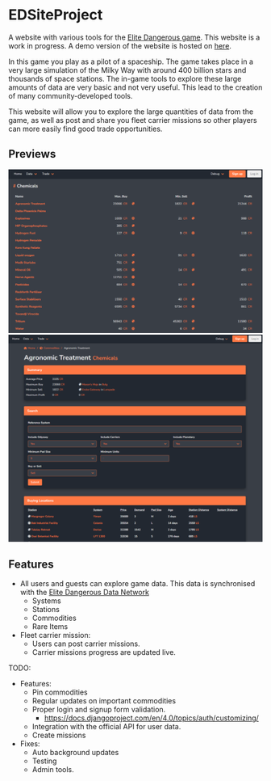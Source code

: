 # EDSiteProject
A website with various tools for the [Elite Dangerous game](https://www.elitedangerous.com/). This website is a work in progress. A demo version of the website is hosted on [here](http://edsite.arthurvanremoortel.me).

In this game you play as a pilot of a spaceship. The game takes place in a very large simulation of the Milky Way with around 400 billion stars and thousands of space stations.
The in-game tools to explore these large amounts of data are very basic and not very useful. This lead to the creation of many community-developed tools.

This website will allow you to explore the large quantities of data from the game, as well as post and share you fleet carrier missions so other players can more easily find good trade opportunities.

## Previews
![Alt text](https://github.com/ArthurVanRemoortel/EDSiteProject/blob/main/.github/img.png?raw=true "Commodities")
![Alt text](https://github.com/ArthurVanRemoortel/EDSiteProject/blob/main/.github/img2.png?raw=true "Commodity search")

## Features
- All users and guests can explore game data. This data is synchronised with the [Elite Dangerous Data Network](https://github.com/EDCD/EDDN)
  - Systems
  - Stations
  - Commodities
  - Rare Items
- Fleet carrier mission:
  - Users can post carrier missions.
  - Carrier missions progress are updated live.
  

TODO:
- Features:
  - Pin commodities
  - Regular updates on important commodities
  - Proper login and signup form validation.
    - https://docs.djangoproject.com/en/4.0/topics/auth/customizing/
  - Integration with the official API for user data.
  - Create missions
- Fixes:
  - Auto background updates
  - Testing
  - Admin tools.
